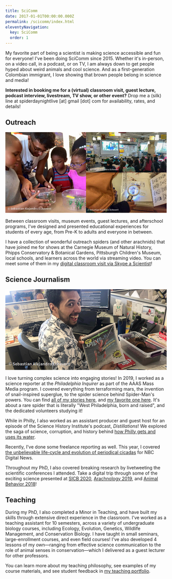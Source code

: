 ```yaml
---
title: SciComm
date: 2017-01-01T00:00:00.000Z
permalink: /scicomm/index.html
eleventyNavigation:
  key: SciComm
  order: 1
---
```

My favorite part of being a scientist is making science accessible and fun for everyone! I've been doing SciComm since 2015. Whether it's in-person, on a video call, in a podcast, or on TV, I am always down to get people hyped about weird animals and cool science. And as a first-generation Colombian immigrant, I love showing that brown people belong in science and media!

**Interested in booking me for a (virtual) classroom visit, guest lecture, podcast interview, livestream, TV show, or other event?** Drop me a (silk) line at spiderdaynightlive \[at] gmail \[dot] com for availability, rates, and details!

## Outreach

![](/static/img/outreach.jpg "Sebastian talks to two kids about local spiders")

Between classroom visits, museum events, guest lectures, and afterschool programs, I've designed and presented educational experiences for students of every age, from Pre-K to adults and everyone in between. 

I have a collection of wonderful outreach spiders (and other arachnids) that have joined me for shows at the Carnegie Museum of Natural History, Phipps Conservatory & Botanical Gardens, Pittsburgh Children's Museum, local schools, and learners across the world via streaming video. You can meet some of them in my [digital classroom visit via Skype a Scientist](https://www.youtube.com/watch?v=ihsniD3OR7g&list=PL8tSTx4kQ65mLlIegtZijwPdBsm3haGYj&index=5)!

## Science Journalism

![The tarantula's name is Isabel, btw.](/static/img/20190717-img_8396.jpg "Sebastian in the Philly Inquirer newsroom, holding an issue of his story on Spider-Man's powers. On the table is his pet tarantula.")

I love turning complex science into engaging stories! In 2019, I worked as a science reporter at the *Philadelphia Inquirer* as part of the AAAS Mass Media program. I covered everything from terraforming mars, the invention of snail-inspired superglue, to the spider science behind Spider-Man's powers. You can find [all of my stories here](https://www.inquirer.com/author/echeverri_sebastian/), and [my favorite one here](https://www.inquirer.com/science/volunteer-scientists-philadelphia-rare-pennsylvanian-purseweb-spider-mystery-animal-atypus-snetsingeri-20190824.html). It's about a rare spider that is literally "West Philadelphia, born and raised", and the dedicated volunteers studying it!

While in Philly, I also worked as an assistant producer and guest host for an episode of the Science History Institute's podcast, *Distillations*! We explored the saga of science, corruption, and history behind [how Philly gets and uses its water](https://www.sciencehistory.org/distillations/podcast/how-philadelphias-water-pollution-problems-shaped-the-city).

Recently, I've done some freelance reporting as well. This year, I covered [the unbelievable life-cycle and evolution of periodical cicadas](https://www.nbcnews.com/science/science-news/get-ready-brood-x-every-17-years-cicada-swarm-coming-rcna429) for NBC Digital News.

Throughout my PhD, I also covered breaking research by livetweeting the scientific conferences I attended. Take a digital trip through some of the exciting science presented at [SICB 2020](http://bit.do/SAE-SICB2020-Tweets), [Arachnology 2019](http://bit.do/SAE-Arachno19-Tweet), and [Animal Behavior 2018](http://bit.do/SAE-ABS2018-Tweets)!

## Teaching

During my PhD, I also completed a Minor in Teaching, and have built my skills through extensive direct experience in the classroom. I've worked as a teaching assistant for 10 semesters, across a variety of undergraduate biology courses, including Ecology, Evolution, Genetics, Wildlife Management, and Conservation Biology. I have taught in small seminars, large-enrollment courses, and even field courses! I've also developed 4 lessons of my own⁠—ranging from effective science communication to the role of animal senses in conservation⁠—which I delivered as a guest lecturer for other professors. 

You can learn more about my teaching philosophy, see examples of my course materials, and see student feedback in [my teaching portfolio](https://drive.google.com/file/d/1cBVH9k1tu4Z6eVYAyYGGpq5pKoPoyZ9Y/view?usp=sharing).